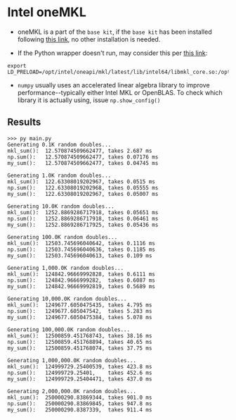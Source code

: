 # Intel oneMKL

* oneMKL is a part of the `base kit`, if the `base kit` has been installed
following [this link](../), no other installation is needed.

* If the Python wrapper doesn't run, may consider this per [this link](https://github.com/ikinsella/trefide/issues/2): 
```
export LD_PRELOAD=/opt/intel/oneapi/mkl/latest/lib/intel64/libmkl_core.so:/opt/intel/oneapi/mkl/latest/lib/intel64/libmkl_sequential.so
```

* `numpy` usually uses an accelerated linear algebra library to improve performance--typically either Intel MKL or OpenBLAS.
To check which library it is actually using, issue `np.show_config()`

## Results
```
>>> py main.py 
Generating 0.1K random doubles...
mkl_sum():	12.570874509662477,	takes 2.687 ms
np.sum():	12.570874509662477,	takes 0.07176 ms
my_sum():	12.570874509662477,	takes 0.04745 ms

Generating 1.0K random doubles...
mkl_sum():	122.63308019202967,	takes 0.0515 ms
np.sum():	122.63308019202968,	takes 0.05555 ms
my_sum():	122.63308019202967,	takes 0.05007 ms

Generating 10.0K random doubles...
mkl_sum():	1252.8869286717918,	takes 0.05651 ms
np.sum():	1252.8869286717918,	takes 0.06461 ms
my_sum():	1252.8869286717925,	takes 0.05436 ms

Generating 100.0K random doubles...
mkl_sum():	12503.745696040642,	takes 0.1116 ms
np.sum():	12503.745696040636,	takes 0.1185 ms
my_sum():	12503.745696040613,	takes 0.109 ms

Generating 1,000.0K random doubles...
mkl_sum():	124842.96669992828,	takes 0.6111 ms
np.sum():	124842.9666999282,	takes 0.6087 ms
my_sum():	124842.96669992819,	takes 0.5689 ms

Generating 10,000.0K random doubles...
mkl_sum():	1249677.6050475435,	takes 4.795 ms
np.sum():	1249677.605047542,	takes 5.283 ms
my_sum():	1249677.6050475384,	takes 5.078 ms

Generating 100,000.0K random doubles...
mkl_sum():	12500859.451768743,	takes 38.16 ms
np.sum():	12500859.451768894,	takes 40.65 ms
my_sum():	12500859.451768074,	takes 37.75 ms

Generating 1,000,000.0K random doubles...
mkl_sum():	124999729.25400539,	takes 423.8 ms
np.sum():	124999729.25401,	takes 452.6 ms
my_sum():	124999729.25404471,	takes 437.0 ms

Generating 2,000,000.0K random doubles...
mkl_sum():	250000290.83869344,	takes 901.0 ms
np.sum():	250000290.83869845,	takes 947.8 ms
my_sum():	250000290.8387339,	takes 911.4 ms

```